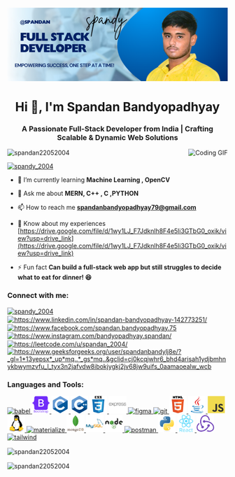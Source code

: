 ![logo](https://github.com/spandan22052004/spandan22052004/blob/main/Spandan%20bandyopadhyay%20(1)%20(1).png)
<h1 align="center">Hi 👋, I'm Spandan Bandyopadhyay</h1>
<h3 align="center">A Passionate Full-Stack Developer from India | Crafting Scalable & Dynamic Web Solutions</h3>
<img  align="right" src="https://media2.giphy.com/media/LHZyixOnHwDDy/200w.gif?cid=6c09b952ihr77c0x8jkg8rizawv2ibl6mmz7yt7iaofb760p&ep=v1_gifs_search&rid=200w.gif&ct=g" alt="Coding GIF">


<p align="left"> <img src="https://komarev.com/ghpvc/?username=spandan22052004&label=Profile%20views&color=0e75b6&style=flat" alt="spandan22052004" /> </p>

<p align="left"> <a href="https://twitter.com/spandy_2004" target="blank"><img src="https://img.shields.io/twitter/follow/spandy_2004?logo=twitter&style=for-the-badge" alt="spandy_2004" /></a> </p>

- 🌱 I’m currently learning **Machine Learning , OpenCV**

- 💬 Ask me about **MERN, C++ , C ,PYTHON**

- 📫 How to reach me **spandanbandyopadhyay79@gmail.com**

- 📄 Know about my experiences [https://drive.google.com/file/d/1wy1LJ_F7Jdknlh8F4e5li3GTbG0_oxik/view?usp=drive_link](https://drive.google.com/file/d/1wy1LJ_F7Jdknlh8F4e5li3GTbG0_oxik/view?usp=drive_link)

- ⚡ Fun fact **Can build a full-stack web app but still struggles to decide what to eat for dinner! 😆**

<h3 align="left">Connect with me:</h3>
<p align="left">
<a href="https://twitter.com/spandy_2004" target="blank"><img align="center" src="https://raw.githubusercontent.com/rahuldkjain/github-profile-readme-generator/master/src/images/icons/Social/twitter.svg" alt="spandy_2004" height="30" width="40" /></a>
<a href="https://linkedin.com/in/https://www.linkedin.com/in/spandan-bandyopadhyay-142773251/" target="blank"><img align="center" src="https://raw.githubusercontent.com/rahuldkjain/github-profile-readme-generator/master/src/images/icons/Social/linked-in-alt.svg" alt="https://www.linkedin.com/in/spandan-bandyopadhyay-142773251/" height="30" width="40" /></a>
<a href="https://fb.com/https://www.facebook.com/spandan.bandyopadhyay.75" target="blank"><img align="center" src="https://raw.githubusercontent.com/rahuldkjain/github-profile-readme-generator/master/src/images/icons/Social/facebook.svg" alt="https://www.facebook.com/spandan.bandyopadhyay.75" height="30" width="40" /></a>
<a href="https://instagram.com/https://www.instagram.com/bandyopadhyay.spandan/" target="blank"><img align="center" src="https://raw.githubusercontent.com/rahuldkjain/github-profile-readme-generator/master/src/images/icons/Social/instagram.svg" alt="https://www.instagram.com/bandyopadhyay.spandan/" height="30" width="40" /></a>
<a href="https://www.leetcode.com/https://leetcode.com/u/spandan_2004/" target="blank"><img align="center" src="https://raw.githubusercontent.com/rahuldkjain/github-profile-readme-generator/master/src/images/icons/Social/leet-code.svg" alt="https://leetcode.com/u/spandan_2004/" height="30" width="40" /></a>
<a href="https://auth.geeksforgeeks.org/user/https://www.geeksforgeeks.org/user/spandanbandylj8e/?_gl=1*13yepsx*_up*mq..*_gs*mq..&gclid=cj0kcqjwhr6_bhd4arisah1ydjbmhnykbwymzvfu_l_tyx3n2jafvdw8ibokjygkj2jv68jw9uifs_0aamaoealw_wcb" target="blank"><img align="center" src="https://raw.githubusercontent.com/rahuldkjain/github-profile-readme-generator/master/src/images/icons/Social/geeks-for-geeks.svg" alt="https://www.geeksforgeeks.org/user/spandanbandylj8e/?_gl=1*13yepsx*_up*mq..*_gs*mq..&gclid=cj0kcqjwhr6_bhd4arisah1ydjbmhnykbwymzvfu_l_tyx3n2jafvdw8ibokjygkj2jv68jw9uifs_0aamaoealw_wcb" height="30" width="40" /></a>
</p>

<h3 align="left">Languages and Tools:</h3>
<p align="left"> <a href="https://babeljs.io/" target="_blank" rel="noreferrer"> <img src="https://www.vectorlogo.zone/logos/babeljs/babeljs-icon.svg" alt="babel" width="40" height="40"/> </a> <a href="https://getbootstrap.com" target="_blank" rel="noreferrer"> <img src="https://raw.githubusercontent.com/devicons/devicon/master/icons/bootstrap/bootstrap-plain-wordmark.svg" alt="bootstrap" width="40" height="40"/> </a> <a href="https://www.cprogramming.com/" target="_blank" rel="noreferrer"> <img src="https://raw.githubusercontent.com/devicons/devicon/master/icons/c/c-original.svg" alt="c" width="40" height="40"/> </a> <a href="https://www.w3schools.com/cpp/" target="_blank" rel="noreferrer"> <img src="https://raw.githubusercontent.com/devicons/devicon/master/icons/cplusplus/cplusplus-original.svg" alt="cplusplus" width="40" height="40"/> </a> <a href="https://www.w3schools.com/css/" target="_blank" rel="noreferrer"> <img src="https://raw.githubusercontent.com/devicons/devicon/master/icons/css3/css3-original-wordmark.svg" alt="css3" width="40" height="40"/> </a> <a href="https://expressjs.com" target="_blank" rel="noreferrer"> <img src="https://raw.githubusercontent.com/devicons/devicon/master/icons/express/express-original-wordmark.svg" alt="express" width="40" height="40"/> </a> <a href="https://www.figma.com/" target="_blank" rel="noreferrer"> <img src="https://www.vectorlogo.zone/logos/figma/figma-icon.svg" alt="figma" width="40" height="40"/> </a> <a href="https://git-scm.com/" target="_blank" rel="noreferrer"> <img src="https://www.vectorlogo.zone/logos/git-scm/git-scm-icon.svg" alt="git" width="40" height="40"/> </a> <a href="https://www.w3.org/html/" target="_blank" rel="noreferrer"> <img src="https://raw.githubusercontent.com/devicons/devicon/master/icons/html5/html5-original-wordmark.svg" alt="html5" width="40" height="40"/> </a> <a href="https://www.java.com" target="_blank" rel="noreferrer"> <img src="https://raw.githubusercontent.com/devicons/devicon/master/icons/java/java-original.svg" alt="java" width="40" height="40"/> </a> <a href="https://developer.mozilla.org/en-US/docs/Web/JavaScript" target="_blank" rel="noreferrer"> <img src="https://raw.githubusercontent.com/devicons/devicon/master/icons/javascript/javascript-original.svg" alt="javascript" width="40" height="40"/> </a> <a href="https://www.linux.org/" target="_blank" rel="noreferrer"> <img src="https://raw.githubusercontent.com/devicons/devicon/master/icons/linux/linux-original.svg" alt="linux" width="40" height="40"/> </a> <a href="https://materializecss.com/" target="_blank" rel="noreferrer"> <img src="https://raw.githubusercontent.com/prplx/svg-logos/5585531d45d294869c4eaab4d7cf2e9c167710a9/svg/materialize.svg" alt="materialize" width="40" height="40"/> </a> <a href="https://www.mongodb.com/" target="_blank" rel="noreferrer"> <img src="https://raw.githubusercontent.com/devicons/devicon/master/icons/mongodb/mongodb-original-wordmark.svg" alt="mongodb" width="40" height="40"/> </a> <a href="https://www.mysql.com/" target="_blank" rel="noreferrer"> <img src="https://raw.githubusercontent.com/devicons/devicon/master/icons/mysql/mysql-original-wordmark.svg" alt="mysql" width="40" height="40"/> </a> <a href="https://nodejs.org" target="_blank" rel="noreferrer"> <img src="https://raw.githubusercontent.com/devicons/devicon/master/icons/nodejs/nodejs-original-wordmark.svg" alt="nodejs" width="40" height="40"/> </a> <a href="https://postman.com" target="_blank" rel="noreferrer"> <img src="https://www.vectorlogo.zone/logos/getpostman/getpostman-icon.svg" alt="postman" width="40" height="40"/> </a> <a href="https://www.python.org" target="_blank" rel="noreferrer"> <img src="https://raw.githubusercontent.com/devicons/devicon/master/icons/python/python-original.svg" alt="python" width="40" height="40"/> </a> <a href="https://reactjs.org/" target="_blank" rel="noreferrer"> <img src="https://raw.githubusercontent.com/devicons/devicon/master/icons/react/react-original-wordmark.svg" alt="react" width="40" height="40"/> </a> <a href="https://redux.js.org" target="_blank" rel="noreferrer"> <img src="https://raw.githubusercontent.com/devicons/devicon/master/icons/redux/redux-original.svg" alt="redux" width="40" height="40"/> </a> <a href="https://tailwindcss.com/" target="_blank" rel="noreferrer"> <img src="https://www.vectorlogo.zone/logos/tailwindcss/tailwindcss-icon.svg" alt="tailwind" width="40" height="40"/> </a> </p>

<p><img align="center" src="https://github-readme-stats.vercel.app/api/top-langs?username=spandan22052004&show_icons=true&locale=en&layout=compact" alt="spandan22052004" /></p>

<p><img align="center" src="https://github-readme-streak-stats.herokuapp.com/?user=spandan22052004&" alt="spandan22052004" /></p>
